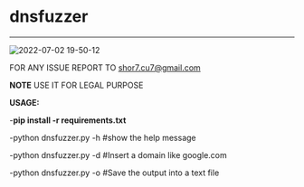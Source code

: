 # dnsfuzzer
--------------------------------------------






![2022-07-02 19-50-12](https://user-images.githubusercontent.com/87804260/177011289-ca317efd-e076-4d80-bb72-2ba6a76995e3.gif)






FOR ANY ISSUE REPORT TO shor7.cu7@gmail.com

****NOTE****
USE IT FOR LEGAL PURPOSE

****USAGE:****

-****pip install -r requirements.txt****

-python dnsfuzzer.py -h    #show the help message

-python dnsfuzzer.py -d    #Insert a domain like google.com

-python dnsfuzzer.py -o    #Save the output into a text file
